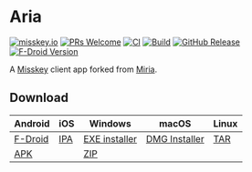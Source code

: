 # Aria

[![misskey.io](https://img.shields.io/badge/dynamic/json?url=https%3A%2F%2Fmisskey.io%2Fusers%2F9qaqpdbgn1nk03sc%2Ffollowers&query=%24.totalItems&logo=misskey&logoColor=fff&label=misskey.io&color=86b300)](https://misskey.io/@aria_app)
[![PRs Welcome](https://img.shields.io/badge/PRs-welcome-brightgreen.svg)](http://makeapullrequest.com)
[![CI](https://github.com/poppingmoon/aria/actions/workflows/ci.yml/badge.svg)](https://github.com/poppingmoon/aria/actions/workflows/ci.yml)
[![Build](https://github.com/poppingmoon/aria/actions/workflows/build.yml/badge.svg)](https://github.com/poppingmoon/aria/actions/workflows/build.yml)
[![GitHub Release](https://img.shields.io/github/v/release/poppingmoon/aria)](https://github.com/poppingmoon/aria/releases/latest)
[![F-Droid Version](https://img.shields.io/f-droid/v/com.poppingmoon.aria)
](https://f-droid.org/packages/com.poppingmoon.aria)

A [Misskey](https://github.com/misskey-dev/misskey) client app forked from [Miria](https://github.com/shiosyakeyakini-info/miria).

## Download

[release]: https://github.com/poppingmoon/aria/releases/latest
[fdroid]: https://f-droid.org/packages/com.poppingmoon.aria

| Android           | iOS            | Windows                  | macOS                    | Linux          |
| ----------------- | -------------- | ------------------------ | ------------------------ | -------------- |
| [F-Droid][fdroid] | [IPA][release] | [EXE installer][release] | [DMG Installer][release] | [TAR][release] |
| [APK][release]    |                | [ZIP][release]           |                          |                |
